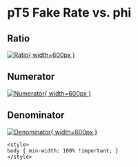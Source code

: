 # pT5 Fake Rate vs. phi

## Ratio

[![Ratio](../mtv/var/pT5_fakerate_phi.png){ width=600px }](../mtv/var/pT5_fakerate_phi.pdf)

## Numerator

[![Numerator](../mtv/num/pT5_fakerate_phi_num.png){ width=600px }](../mtv/num/pT5_fakerate_phi_num.pdf)

## Denominator

[![Denominator](../mtv/den/pT5_fakerate_phi_den.png){ width=600px }](../mtv/den/pT5_fakerate_phi_den.pdf)


``` {=html}
<style>
body { min-width: 100% !important; }
</style>
```
